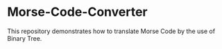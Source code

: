 # Morse-Code-Converter
This repository demonstrates how to translate Morse Code by the use of Binary Tree.
